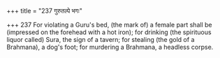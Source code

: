 +++
title = "237 गुरुतल्पे भगः"

+++
237	For violating a Guru's bed, (the mark of) a female part shall be (impressed on the forehead with a hot iron); for drinking (the spirituous liquor called) Sura, the sign of a tavern; for stealing (the gold of a Brahmana), a dog's foot; for murdering a Brahmana, a headless corpse.